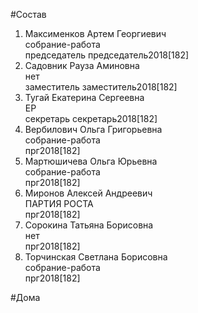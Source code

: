 #Состав  
1. Максименков Артем Георгиевич  
    собрание-работа  
    председатель председатель2018[182]  
2. Садовник Рауза Аминовна  
    нет  
    заместитель заместитель2018[182]  
3. Тугай Екатерина Сергеевна  
    ЕР  
    секретарь секретарь2018[182]  
4. Вербилович Ольга Григорьевна  
    собрание-работа  
    прг2018[182]  
5. Мартюшичева Ольга Юрьевна  
    собрание-работа  
    прг2018[182]  
6. Миронов Алексей Андреевич  
    ПАРТИЯ РОСТА  
    прг2018[182]  
7. Сорокина Татьяна Борисовна  
    нет  
    прг2018[182]  
8. Торчинская Светлана Борисовна  
    собрание-работа  
    прг2018[182]  
  
#Дома  
  
